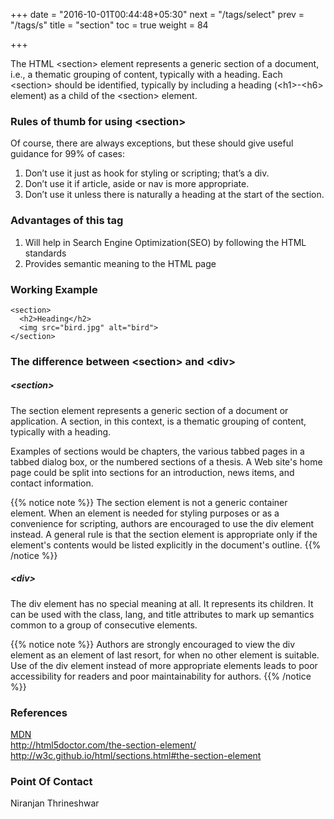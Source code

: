 +++
date = "2016-10-01T00:44:48+05:30"
next = "/tags/select"
prev = "/tags/s"
title = "section"
toc = true
weight = 84

+++

The HTML <span class='tag-span'>&lt;section&gt;</span> element represents a generic section of a document, i.e., a thematic grouping of content, typically with a heading. Each &lt;section&gt; should be identified, typically by including a heading (&lt;h1&gt;-&lt;h6&gt; element) as a child of the &lt;section&gt; element.

<h3>Rules of thumb for using &lt;section&gt;</h3>

Of course, there are always exceptions, but these should give useful guidance for 99% of cases:
<ol>
  <li>Don’t use it just as hook for styling or scripting; that’s a div.</li>
  <li>Don’t use it if article, aside or nav is more appropriate.</li>
  <li>Don’t use it unless there is naturally a heading at the start of the section.</li>
</ol>

<h3>Advantages of this tag</h3>
<ol>
  <li>Will help in Search Engine Optimization(SEO) by following the HTML standards</li>
  <li>Provides semantic meaning to the HTML page</li>
</ol>

<h3>Working Example</h3>

    <section>
      <h2>Heading</h2>
      <img src="bird.jpg" alt="bird">
    </section>

<h3>The difference between 	&lt;section&gt; and &lt;div&gt;</h3>

<h5>&lt;section&gt;</h5>

<p>The section element represents a generic section of a document or application. A section, in this context, is a thematic grouping of content, typically with a heading.</p>

<p>Examples of sections would be chapters, the various tabbed pages in a tabbed dialog box, or the numbered sections of a thesis. A Web site's home page could be split into sections for an introduction, news items, and contact information.</p>

{{% notice note %}}
  The section element is not a generic container element. When an element is needed for styling purposes or as a convenience for scripting, authors are encouraged to use the div element instead. A general rule is that the section element is appropriate only if the element's contents would be listed explicitly in the document's outline.
{{% /notice %}}


<h5>&lt;div&gt;</h5>

<p>The div element has no special meaning at all. It represents its children. It can be used with the class, lang, and title attributes to mark up semantics common to a group of consecutive elements.</p>

{{% notice note %}}
  Authors are strongly encouraged to view the div element as an element of last resort, for when no other element is suitable. Use of the div element instead of more appropriate elements leads to poor accessibility for readers and poor maintainability for authors.
{{% /notice %}}

<h3>References</h3>

[MDN](https://developer.mozilla.org/en/docs/Web/HTML/Element/section)
<br>
http://html5doctor.com/the-section-element/
<br>
http://w3c.github.io/html/sections.html#the-section-element

<h3>Point Of Contact</h3>
Niranjan Thrineshwar
